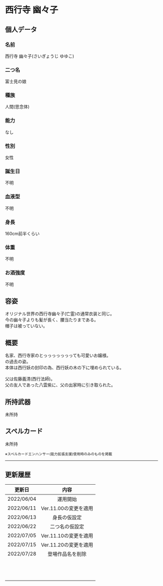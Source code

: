 # 西行寺 幽々子

## 個人データ
### 名前
西行寺 幽々子(さいぎょうじ ゆゆこ)

### 二つ名
富士見の娘

### 種族
人間(思念体)

### 能力
なし

### 性別
女性

### 誕生日
不明

### 血液型
不明

### 身長
160cm前半くらい

### 体重
不明

### お酒強度
不明

## 容姿
オリジナル世界の西行寺幽々子(亡霊)の通常衣装と同じ。<br />
今の幽々子よりも髪が長く、腰当たりまである。<br />
帽子は被っていない。<br />

## 概要
名家、西行寺家のとっっっっっっっても可愛いお嬢様。<br />
の過去の姿。<br />
本体は西行妖の封印の為、西行妖の木の下に埋められている。<br />
<br />
父は佐藤義清(西行法師)。<br />
父の友人であった八雲紫に、父の出家時に引き取られた。

## 所持武器
未所持

## スペルカード
未所持

<sup>
※スペルカードエンハンサー(能力拡張支援)使用時のみのものを掲載
</sup>

***

## 更新履歴
| 更新日 | 内容 |
| :---: | :---: |
| 2022/06/04 | 運用開始 |
| 2022/06/11 | Ver.11.00の変更を適用 |
| 2022/06/13 | 身長の仮設定 |
| 2022/06/22 | 二つ名の仮設定 |
| 2022/07/05 | Ver.11.10の変更を適用 |
| 2022/07/15 | Ver.11.20の変更を適用 |
| 2022/07/28 | 登場作品名を削除 |
| | |
| | |
| | |
| | |
| | |
| | |
| | |
| | |
| | |
| | |
| | |
| | |

